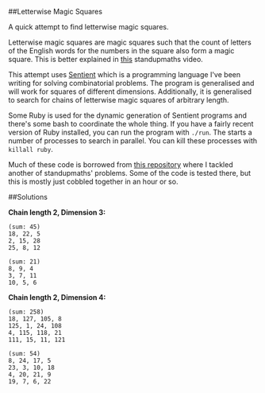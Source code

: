 ##Letterwise Magic Squares

A quick attempt to find letterwise magic squares.

Letterwise magic squares are magic squares such that the count of letters of the
English words for the numbers in the square also form a magic square. This is
better explained in [this](https://www.youtube.com/watch?v=cZ1W1vbuYuQ)
standupmaths video.

This attempt uses [Sentient](http://sentient-lang.org/) which is a programming
language I've been writing for solving combinatorial problems. The program is
generalised and will work for squares of different dimensions. Additionally, it
is generalised to search for chains of letterwise magic squares of arbitrary
length.

Some Ruby is used for the dynamic generation of Sentient programs and there's
some bash to coordinate the whole thing. If you have a fairly recent version of
Ruby installed, you can run the program with `./run`. The starts a number of
processes to search in parallel. You can kill these processes with
`killall ruby`.

Much of these code is borrowed from
[this repository](https://github.com/tuzz/number_chains) where I tackled another
of standupmaths' problems. Some of the code is tested there, but this is mostly
just cobbled together in an hour or so.

##Solutions

**Chain length 2, Dimension 3:**

```
(sum: 45)
18, 22, 5
2, 15, 28
25, 8, 12
```

```
(sum: 21)
8, 9, 4
3, 7, 11
10, 5, 6
```

**Chain length 2, Dimension 4:**

```
(sum: 258)
18, 127, 105, 8
125, 1, 24, 108
4, 115, 118, 21
111, 15, 11, 121
```

```
(sum: 54)
8, 24, 17, 5
23, 3, 10, 18
4, 20, 21, 9
19, 7, 6, 22
```
